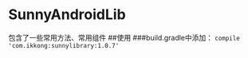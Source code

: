 # SunnyAndroidLib
包含了一些常用方法、常用组件
##使用
###build.gradle中添加：
` compile 'com.ikkong:sunnylibrary:1.0.7' `